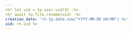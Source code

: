 ```yaml
---
<%* let uid = tp.user.uid(9) -%>
<%* await tp.file.rename(uid) -%>
creation_date: '<% tp.date.now("YYYY-MM-DD HH:MM") %>'
uid: <% uid %>
---
```

